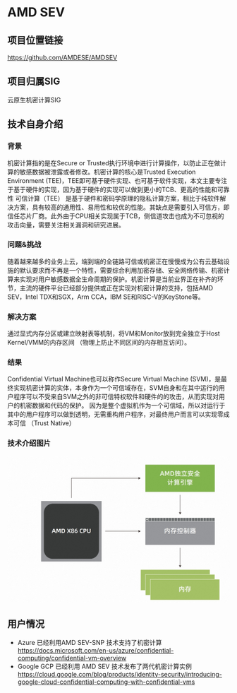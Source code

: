 # AMD SEV

## 项目位置链接

https://github.com/AMDESE/AMDSEV

## 项目归属SIG

云原生机密计算SIG

## 技术自身介绍

### 背景

机密计算指的是在Secure or Trusted执行环境中进行计算操作，以防止正在做计算的敏感数据被泄露或者修改。机密计算的核心是Trusted Execution Environment (TEE)，TEE即可基于硬件实现、也可基于软件实现，本文主要专注于基于硬件的实现，因为基于硬件的实现可以做到更小的TCB、更高的性能和可靠性
可信计算（TEE） 是基于硬件和密码学原理的隐私计算方案，相比于纯软件解决方案，具有较高的通用性、易用性和较优的性能。其缺点是需要引入可信方，即信任芯片厂商。此外由于CPU相关实现属于TCB，侧信道攻击也成为不可忽视的攻击向量，需要关注相关漏洞和研究进展。

### 问题&挑战

随着越来越多的业务上云，端到端的全链路可信或机密正在慢慢成为公有云基础设施的默认要求而不再是一个特性，需要综合利用加密存储、安全网络传输、机密计算来实现对用户敏感数据全生命周期的保护。机密计算是当前业界正在补齐的环节，主流的硬件平台已经部分提供或正在实现对机密计算的支持，包括AMD SEV，Intel TDX和SGX，Arm CCA，IBM SE和RISC-V的KeyStone等。

### 解决方案

通过显式内存分区或建立映射表等机制，将VM和Monitor放到完全独立于Host Kernel/VMM的内存区间 （物理上防止不同区间的内存相互访问）。

### 结果

Confidential Virtual Machine也可以称作Secure Virtual Machine (SVM)，是最终实现机密计算的实体，本身作为一个可信域存在，SVM自身和在其中运行的用户程序可以不受来自SVM之外的非可信特权软件和硬件的的攻击，从而实现对用户的机密数据和代码的保护。
因为是整个虚拟机作为一个可信域，所以对运行于其中的用户程序可以做到透明，无需重构用户程序，对最终用户而言可以实现零成本可信 （Trust Native）

### 技术介绍图片

![image.png](materials/imgs/amd_sev.png)

## 用户情况

- Azure 已经利用AMD SEV-SNP 技术支持了机密计算
https://docs.microsoft.com/en-us/azure/confidential-computing/confidential-vm-overview
- Google GCP 已经利用 AMD SEV 技术发布了两代机密计算实例
https://cloud.google.com/blog/products/identity-security/introducing-google-cloud-confidential-computing-with-confidential-vms
